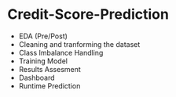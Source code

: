 # Credit-Score-Prediction

- EDA (Pre/Post)
- Cleaning and tranforming the dataset
- Class Imbalance Handling
- Training Model
- Results Assesment
- Dashboard
- Runtime Prediction